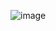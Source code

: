 









![image](https://user-images.githubusercontent.com/117804138/200757414-744bb7f9-0460-499a-8246-43d04fb1476b.png)
